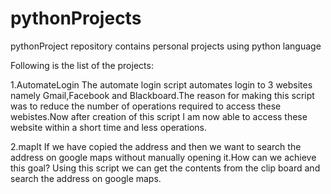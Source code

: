 # pythonProjects
pythonProject repository contains personal projects using python language

Following is the list of the projects:

1.AutomateLogin
The automate login script automates login to 3 websites namely Gmail,Facebook and Blackboard.The reason for making this script was to reduce the number of operations required to access these webistes.Now after creation of this script I am now able to access these website within a short time and less operations.

2.mapIt
If we have copied the address and then we want to search the address on google maps without manually opening it.How can we achieve this goal? Using this script we can get the contents from the clip board and search the address on google maps.
